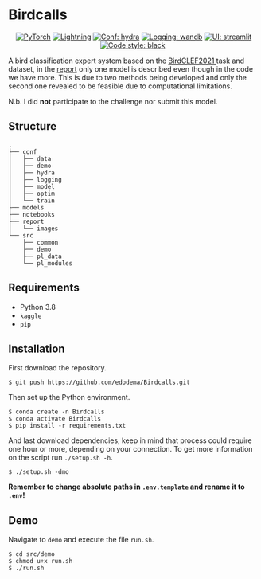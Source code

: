 # Birdcalls

<p align="center">
    <a href="https://pytorch.org/get-started/locally/"><img alt="PyTorch" src="https://img.shields.io/badge/-PyTorch-red?logo=pytorch&labelColor=gray"></a>
    <a href="https://pytorchlightning.ai/"><img alt="Lightning" src="https://img.shields.io/badge/code-Lightning-blueviolet"></a>
    <a href="https://hydra.cc/"><img alt="Conf: hydra" src="https://img.shields.io/badge/conf-hydra-blue"></a>
    <a href="https://wandb.ai/site"><img alt="Logging: wandb" src="https://img.shields.io/badge/logging-wandb-yellow"></a>
    <a href="https://streamlit.io/"><img alt="UI: streamlit" src="https://img.shields.io/badge/ui-streamlit-orange"></a>
    <a href="https://black.readthedocs.io/en/stable/"><img alt="Code style: black" src="https://img.shields.io/badge/code%20style-black-000000.svg"></a>
    <a href="https://github.com/lucmos/nn-template"> <img src="https://shields.io/badge/-nn--template-emerald?style=flat&logo=github&labelColor=gray" alt=""></a> 
</p>

A bird classification expert system based on the <a href="https://www.kaggle.com/c/birdclef-2021/data"> BirdCLEF2021 </a> task and dataset, in the [report](report/main.pdf) only one model is described even though in the code we have more.
This is due to two methods being developed and only the second one revealed to be feasible due to computational limitations.

N.b. I did **not** participate to the challenge nor submit this model.

## Structure
```
.
├── conf
│   ├── data
│   ├── demo
│   ├── hydra
│   ├── logging
│   ├── model
│   ├── optim
│   └── train
├── models
├── notebooks
├── report
│   └── images
└── src
    ├── common
    ├── demo
    ├── pl_data
    └── pl_modules
```

## Requirements
- Python 3.8
- `kaggle`
- `pip`

## Installation

First download the repository.
```angular2html
$ git push https://github.com/edodema/Birdcalls.git
```
Then set up the Python environment.
```
$ conda create -n Birdcalls
$ conda activate Birdcalls
$ pip install -r requirements.txt
```
And last download dependencies, keep in mind that process could require one hour or more, depending on your connection. 
To get more information on the script run `./setup.sh -h`.

```
$ ./setup.sh -dmo
```

**Remember to change absolute paths in `.env.template` and rename it to `.env`!**

## Demo
Navigate to `demo` and execute the file `run.sh`.
```
$ cd src/demo
$ chmod u+x run.sh
$ ./run.sh
```